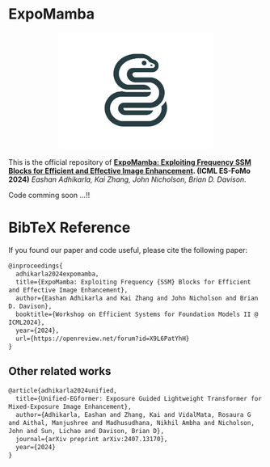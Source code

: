 # ExpoMamba

<p align="center">
    <img src="assets/expomamba-logo.pdf" width="300">
</p>

This is the official repository of **[ExpoMamba: Exploiting Frequency SSM Blocks for Efficient and Effective Image Enhancement](https://openreview.net/forum?id=X9L6PatYhH). (ICML ES-FoMo 2024)**
*Eashan Adhikarla, Kai Zhang, John Nicholson, Brian D. Davison.*

Code comming soon ...!!

# BibTeX Reference
If you found our paper and code useful, please cite the following paper:
```
@inproceedings{
  adhikarla2024expomamba,
  title={ExpoMamba: Exploiting Frequency {SSM} Blocks for Efficient and Effective Image Enhancement},
  author={Eashan Adhikarla and Kai Zhang and John Nicholson and Brian D. Davison},
  booktitle={Workshop on Efficient Systems for Foundation Models II @ ICML2024},
  year={2024},
  url={https://openreview.net/forum?id=X9L6PatYhH}
}
```
## Other related works
```
@article{adhikarla2024unified,
  title={Unified-EGformer: Exposure Guided Lightweight Transformer for Mixed-Exposure Image Enhancement},
  author={Adhikarla, Eashan and Zhang, Kai and VidalMata, Rosaura G and Aithal, Manjushree and Madhusudhana, Nikhil Ambha and Nicholson, John and Sun, Lichao and Davison, Brian D},
  journal={arXiv preprint arXiv:2407.13170},
  year={2024}
}
```
